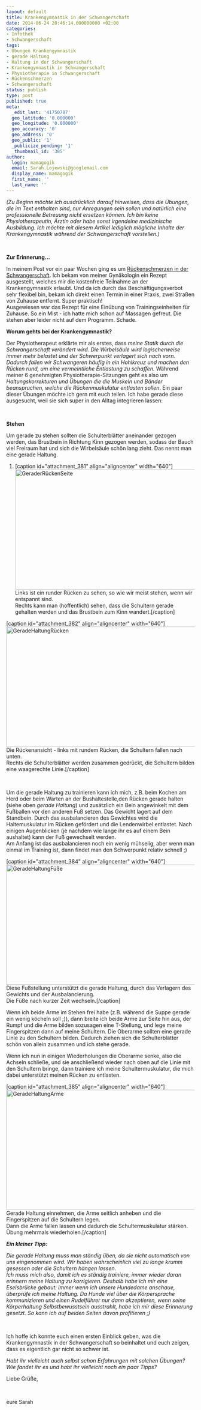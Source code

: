 ```yaml
---
layout: default
title: Krankengymnastik in der Schwangerschaft
date: 2014-06-24 20:46:14.000000000 +02:00
categories:
- Infothek
- Schwangerschaft
tags:
- Übungen Krankengymnastik
- gerade Haltung
- Haltung in der Schwangerschaft
- Krankengymnastik in Schwangerschaft
- Physiotherapie in Schwangerschaft
- Rückenschmerzen
- Schwangerschaft
status: publish
type: post
published: true
meta:
  _edit_last: '41750787'
  geo_latitude: '0.000000'
  geo_longitude: '0.000000'
  geo_accuracy: '0'
  geo_address: '0'
  geo_public: '1'
  _publicize_pending: '1'
  _thumbnail_id: '385'
author:
  login: mamagogik
  email: Sarah.Lojewski@googlemail.com
  display_name: mamagogik
  first_name: ''
  last_name: ''
---
```

<p><i>(Zu Beginn möchte ich ausdrücklich darauf hinweisen, dass die Übungen, die im Text enthalten sind, nur Anregungen sein sollen und natürlich eine professionelle Betreuung nicht ersetzen können. Ich bin keine Physiotherapeutin, Ärztin oder habe sonst irgendeine medizinische Ausbildung. Ich möchte mit diesem Artikel lediglich mögliche Inhalte der Krankengymnastik während der Schwangerschaft vorstellen.)</i></p>
<p>&nbsp;</p>
<p><strong>Zur Erinnerung...</strong></p>
<p>In meinem Post vor ein paar Wochen ging es um <a href="https://mamagogik.wordpress.com/2014/05/22/ruckenschmerzen-in-der-schwangerschaft/#more-200">Rückenschmerzen in der Schwangerschaft</a>. Ich bekam von meiner Gynäkologin ein Rezept ausgestellt, welches mir die kostenfreie Teilnahme an der Krankengymnastik erlaubt. Und da ich durch das Beschäftigungsverbot sehr flexibel bin, bekam ich direkt einen Termin in einer Praxis, zwei Straßen von Zuhause entfernt. Super praktisch!<br />
Ausgewiesen war das Rezept für eine Einübung von Trainingseinheiten für Zuhause. So ein Mist - ich hatte mich schon auf Massagen gefreut. Die stehen aber leider nicht auf dem Programm. Schade.</p>
<p><!--more--></p>
<p><strong>Worum gehts bei der Krankengymnastik?</strong></p>
<p>Der Physiotherapeut erklärte mir als erstes, dass <em>meine Statik durch die Schwangerschaft verändert wird. Die Wirbelsäule wird logischerweise immer mehr belastet und der Schwerpunkt verlagert sich nach vorn. Dadurch fallen wir Schwangeren häufig in ein Hohlkreuz und machen den Rücken rund, um eine vermeintliche Entlastung zu schaffen.</em> Während meiner 6 genehmigten Physiotherapie-Sitzungen geht es also um <em>Haltungskorrekturen und Übungen die die Muskeln und Bänder beanspruchen, welche die Rückenmuskulatur entlasten sollen</em>. Ein paar dieser Übungen möchte ich gern mit euch teilen. Ich habe gerade diese ausgesucht, weil sie sich super in den Alltag integrieren lassen:</p>
<p>&nbsp;</p>
<p><strong>Stehen</strong></p>
<p>Um gerade zu stehen sollten die Schulterblätter aneinander gezogen werden, das Brustbein in Richtung Kinn gezogen werden, sodass der Bauch viel Freiraum hat und sich die Wirbelsäule schön lang zieht. Das nennt man eine gerade Haltung.</p>
<ol>
<li>
<p>[caption id="attachment_381" align="aligncenter" width="640"]<a href="images/geraderrc3bcckenseite.jpg"><img class="size-large wp-image-381" src="{{ site.url }}/images/geraderrc3bcckenseite.jpg" alt="GeraderRückenSeite" width="640" height="320" /></a> Links ist ein runder Rücken zu sehen, so wie wir meist stehen, wenn wir entspannt sind.<br />Rechts kann man (hoffentlich) sehen, dass die Schultern gerade gehalten werden und das Brustbein zum Kinn wandert.[/caption]</li>
</ol>
<p>[caption id="attachment_382" align="aligncenter" width="640"]<a href="images/geradehaltungrc3bccken.jpg"><img class="size-large wp-image-382" src="{{ site.url }}/images/geradehaltungrc3bccken.jpg" alt="GeradeHaltungRücken" width="640" height="320" /></a> Die Rückenansicht - links mit rundem Rücken, die Schultern fallen nach unten.<br />Rechts die Schulterblätter werden zusammen gedrückt, die Schultern bilden eine waagerechte Linie.[/caption]</p>
<p>&nbsp;</p>
<p>Um die gerade Haltung zu trainieren kann ich mich, z.B. beim Kochen am Herd oder beim Warten an der Bushaltestelle,den Rücken gerade halten (siehe oben <em>gerade Haltung</em>) und zusätzlich ein Bein angewinkelt mit dem Fußballen vor den anderen Fuß setzen. Das Gewicht lagert auf dem Standbein. Durch das ausbalancieren des Gewichtes wird die Haltemuskulatur im Rücken gefördert und die Lendenwirbel entlastet. Nach einigen Augenblicken (je nachdem wie lange ihr es auf einem Bein aushaltet) kann der Fuß gewechselt werden.<br />
Am Anfang ist das ausbalancieren noch ein wenig mühselig, aber wenn man einmal im Training ist, dann findet man den Schwerpunkt relativ schnell ;)</p>
<p>[caption id="attachment_384" align="aligncenter" width="640"]<a href="images/geradehaltungfc3bcc39fe.jpg"><img class="size-large wp-image-384" src="{{ site.url }}/images/geradehaltungfc3bcc39fe.jpg" alt="GeradeHaltungFüße" width="640" height="320" /></a> Diese Fußstellung unterstützt die gerade Haltung, durch das Verlagern des Gewichts und der Ausbalancierung.<br />Die Füße nach kurzer Zeit wechseln.[/caption]</p>
<p>Wenn ich beide Arme im Stehen frei habe (z.B. während die Suppe gerade ein wenig köcheln soll ;)), dann breite ich beide Arme zur Seite hin aus, der Rumpf und die Arme bilden sozusagen eine T-Stellung, und lege meine Fingerspitzen dann auf meine Schultern. Die Oberarme sollten eine gerade Linie zu den Schultern bilden. Dadurch ziehen sich die Schulterblätter schön von allein zusammen und ich stehe gerade.</p>
<p>Wenn ich nun in einigen Wiederholungen die Oberarme senke, also die Achseln schließe, und sie anschließend wieder nach oben auf die Linie mit den Schultern bringe, dann trainiere ich meine Schultermuskulatur, die mich dabei unterstützt meinen Rücken zu entlasten.</p>
<p>[caption id="attachment_385" align="aligncenter" width="640"]<a href="images/geradehaltungarme.jpg"><img class="size-large wp-image-385" src="{{ site.url }}/images/geradehaltungarme.jpg" alt="GeradeHaltungArme" width="640" height="320" /></a> Gerade Haltung einnehmen, die Arme seitlich anheben und die Fingerspitzen auf die Schultern legen.<br />Dann die Arme fallen lassen und dadurch die Schultermuskulatur stärken. Übung mehrmals wiederholen.[/caption]</p>
<p><strong><em>Ein kleiner Tipp:</em></strong></p>
<p><em>Die gerade Haltung muss man ständig üben, da sie nicht automatisch von uns eingenommen wird. Wir haben wahrscheinlich viel zu lange krumm gesessen oder die Schultern hängen lassen.<br />
Ich muss mich also, damit ich es ständig trainiere, immer wieder daran erinnern meine Haltung zu korrigieren. Deshalb habe ich mir eine Eselsbrücke gebaut: immer wenn ich unsere Hundedame anschaue, überprüfe ich meine Haltung. Da Hunde viel über die Körpersprache kommunizieren und einen Rudelführer nur dann akzeptieren, wenn seine Körperhaltung Selbstbewusstsein ausstrahlt, habe ich mir diese Erinnerung gesetzt. So kann ich auf beiden Seiten davon profitieren ;)</em></p>
<p>&nbsp;</p>
<p>Ich hoffe ich konnte euch einen ersten Einblick geben, was die Krankengymnastik in der Schwangerschaft so beinhaltet und euch zeigen, dass es eigentlich gar nicht so schwer ist.</p>
<p><em>Habt ihr vielleicht auch selbst schon Erfahrungen mit solchen Übungen? Wie fandet ihr es und habt ihr vielleicht noch ein paar Tipps?</em></p>
<p>Liebe Grüße,</p>
<p>&nbsp;</p>
<p>eure Sarah</p>
<p>&nbsp;</p>
